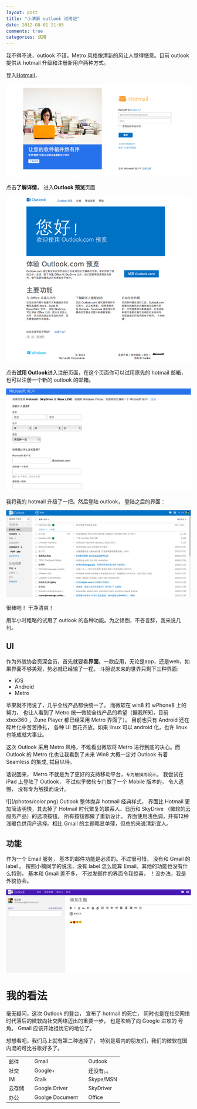 ```yaml
---
layout: post
title: "小清新 outlook 试用记"
date: 2012-08-01 21:05
comments: true
categories: 试用
---
```


我不得不说，outlook 不错。Metro 风格像清新的风让人觉得惬意。目前 outlook 提供从 hotmail 升级和注册新用户两种方式。

登入[Hotmail](http://www.hotmail.com)，

<img src="/photos/hotmail.png"></img>

点击<strong>了解详情</strong>， 进入<strong>Outlook 预览</strong>页面

<img src="/photos/outlookpreview.png"></img>

点击<strong>试用 Outlook</strong>进入注册页面，在这个页面你可以试用原先的 hotmail 邮箱，也可以注册一个新的 outlook 的邮箱。

<img src="/photos/register.png"></img>

我将我的 hotmail 升级了一把。然后登陆 outlook， 登陆之后的界面：

<img src="/photos/main.png"></img>

很棒吧！ 干净清爽！

用半小时粗略的试用了 outlook 的各种功能。为之倾倒，不吝言辞，我来说几句。

<!-- more -->

<h2>UI</h2>
作为外貌协会资深会员，首先就要看<strong>界面</strong>。一款应用，无论是app，还是web，如果界面不够美观，势必就已经输了一程。
斗胆说未来的世界只剩下三种界面:

+ iOS
+ Android
+ Metro

苹果就不用说了，几乎全线产品都快统一了。 而微软在 win8 和 wPhone8 上的努力， 也让人看到了
Metro 统一微软全线产品的希望（据我所知，目前 xbox360 ，Zune Player 都已经采用 Metro 界面了）。
目前也只有 Android 还在碎片化中苦苦挣扎， 各种 UI 百花齐放。如果 linux 可以 android 化，也许 linux 也能成就大事业。

这次 Outlook 采用 Metro 风格，不难看出微软将 Metro 进行到底的决心。而 Outlook 的 Metro 化也让我看到了未来 Win8 大概一定对 Outlook 有着
Seamless 的集成, 拭目以待。

话说回来， Metro 不就是为了更好的支持移动平台，`专为触摸而设计`。 我尝试在 iPad 上登陆了 Outlook， 不过似乎微软专门做了一个 Mobile 版本的，
令人遗憾， 没有专为触摸而设计。

<p>
![](/photos/color.png)
Outlook 整体抛弃 hotmail 经典样式，
界面比 Hotmail 更加简洁明快，其去掉了 Hotmail 时代繁复的联系人、日历和 SkyDrive （微软的云服务产品）的选项按钮。
所有按钮都做了重新设计。 界面使用浅色调，并有12种浅暖色供用户选择。相比 Gmail 的主题略显单薄，但总的来说清新宜人。
</p>

<h2>功能</h2>

作为一个 Email 服务， 基本的邮件功能是必须的。不过很可惜， 没有和 Gmail 的 label 。
按照小楠同学的说法，没有 label 怎么能算 Email。其他的功能也没有什么特别， 基本和 Gmail 差不多，
不过发邮件的界面令我惊喜， ！没办法，我是外貌协会。

![](/photos/send.png)

<h1>我的看法</h1>

毫无疑问，这次 Outlook 的登台， 宣布了 hotmail 的死亡， 同时也是在社交网络时代落后的微软向社交网络迈出的重要一步， 也是吹响了向 Google 进攻的
号角。 Gmail 应该开始担忧它的地位了。

想想看吧，我们马上就有第二种选择了， 特别是墙内的朋友们，我们的微软在国内混的可比谷歌好多了。
<table>
<tr>
<td>邮件</td>
<td> </td>
<td>Gmail</td>
<td> </td>
<td>Outlook</td>
</tr>
<tr>
<td>社交</td>
<td> </td>
<td>Google+</td>
<td> </td>
<td>还没有。。</td>
</tr>
<tr>
<td>IM</td>
<td> </td>
<td>Gtalk</td>
<td> </td>
<td>Skype/MSN</td>
</tr>
<tr>
<td>云存储</td>
<td> </td>
<td>Google Driver</td>
<td> </td>
<td>SkyDriver</td>
</tr>
<tr>
<td>办公</td>
<td> </td>
<td>Goolge Document</td>
<td> </td>
<td>Office</td>
</tr>
 </table>

